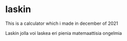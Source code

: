 # laskin

This is a calculator which i made in december of 2021

Laskin jolla voi laskea eri pienia matemaattisia ongelmia

